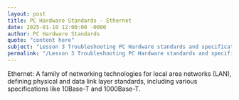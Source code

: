 ```yaml
---
layout: post
title: PC Hardware Standards - Ethernet
date: 2025-01-10 12:00:00 -0000
author: PC Hardware Standards
quote: "content here"
subject: "Lesson 3 Troubleshooting PC Hardware standards and specifications"
permalink: "/Lesson 3 Troubleshooting PC Hardware standards and specifications/PC Hardware Standards/PC Hardware Standards - Ethernet"
---
```


Ethernet: A family of networking technologies for local area networks (LAN), defining physical and data link layer standards, including various specifications like 10Base-T and 1000Base-T.
